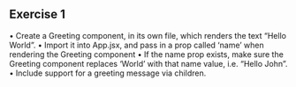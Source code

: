 ## Exercise 1
• Create a Greeting component, in its own file, which
renders the text “Hello World”.
• Import it into App.jsx, and pass in a prop called ‘name’
when rendering the Greeting component
• If the name prop exists, make sure the Greeting
component replaces ‘World’ with that name value, i.e.
“Hello John”.
• Include support for a greeting message via children.